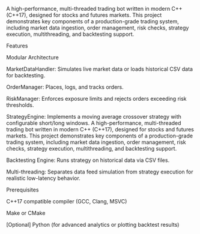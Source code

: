 A high-performance, multi-threaded trading bot written in modern C++ (C++17), designed for stocks and futures markets. This project demonstrates key components of a production-grade trading system, including market data ingestion, order management, risk checks, strategy execution, multithreading, and backtesting support.

Features

Modular Architecture

MarketDataHandler: Simulates live market data or loads historical CSV data for backtesting.

OrderManager: Places, logs, and tracks orders.

RiskManager: Enforces exposure limits and rejects orders exceeding risk thresholds.

StrategyEngine: Implements a moving average crossover strategy with configurable short/long windows.
A high-performance, multi-threaded trading bot written in modern C++ (C++17), designed for stocks and futures markets. This project demonstrates key components of a production-grade trading system, including market data ingestion, order management, risk checks, strategy execution, multithreading, and backtesting support.

Backtesting Engine: Runs strategy on historical data via CSV files.

Multi-threading: Separates data feed simulation from strategy execution for realistic low-latency behavior.

Prerequisites

C++17 compatible compiler (GCC, Clang, MSVC)

Make or CMake

[Optional] Python (for advanced analytics or plotting backtest results)


